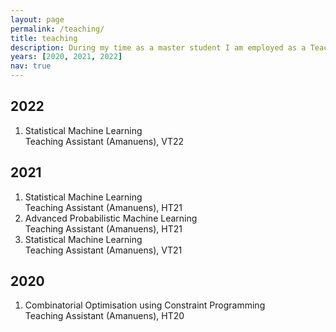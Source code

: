 ```yaml
---
layout: page
permalink: /teaching/
title: teaching
description: During my time as a master student I am employed as a Teaching Assistant at the IT department of Uppsala University.
years: [2020, 2021, 2022]
nav: true
---
```


<div class="publications">
  <h2 class="year">2022</h2>
  <ol class="bibliography">
    <li>
      <div class="row">
      <div class="col-sm-8">
        <div class="title">Statistical Machine Learning</div>
      </div>
      </div>
      <div class="row">
      <div class="col-sm-8">
        <div>Teaching Assistant (Amanuens), VT22</div>
      </div>
      </div>
    </li>
  </ol>
</div>

<div class="publications">
  <h2 class="year">2021</h2>
  <ol class="bibliography">
  <li>
  <div class="row">
    <div class="col-sm-8">
      <div class="title">Statistical Machine Learning</div>
    </div>
  </div>
  <div class="row">
    <div class="col-sm-8">
      <div>Teaching Assistant (Amanuens), HT21</div>
    </div>
  </div>
  </li>
  <li>
  <div class="row">
    <div class="col-sm-8">
      <div class="title">Advanced Probabilistic Machine Learning</div>
    </div>
  </div>
  <div class="row">
    <div class="col-sm-8">
      <div>Teaching Assistant (Amanuens), HT21</div>
    </div>
  </div>
  </li>
  <li>
  <div class="row">
    <div class="col-sm-8">
      <div>
      <div class="title">Statistical Machine Learning</div>
      </div>
    </div>

  </div>
  <div class="row">
    <div class="col-sm-8">
      <div>Teaching Assistant (Amanuens), VT21</div>
    </div>
  </div>
  </li>
  </ol>
</div>

<div class="publications">
  <h2 class="year">2020</h2>
  <ol class="bibliography">
    <li>
      <div class="row">
      <div class="col-sm-8">
        <div class="title">Combinatorial Optimisation using Constraint Programming</div>
      </div>
      </div>
      <div class="row">
      <div class="col-sm-8">
        <div>Teaching Assistant (Amanuens), HT20</div>
      </div>
      </div>
    </li>
  </ol>
</div>
